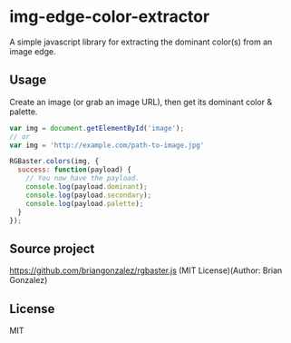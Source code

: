 # img-edge-color-extractor

A simple javascript library for extracting the dominant color(s) from an image edge.

## Usage

Create an image (or grab an image URL), then get its dominant color & palette.

```javascript
var img = document.getElementById('image');
// or
var img = 'http://example.com/path-to-image.jpg'

RGBaster.colors(img, {
  success: function(payload) {
    // You now have the payload.
    console.log(payload.dominant);
    console.log(payload.secondary);
    console.log(payload.palette);
  }
});
```

## Source project

https://github.com/briangonzalez/rgbaster.js (MIT License)(Author: Brian Gonzalez)

## License

MIT